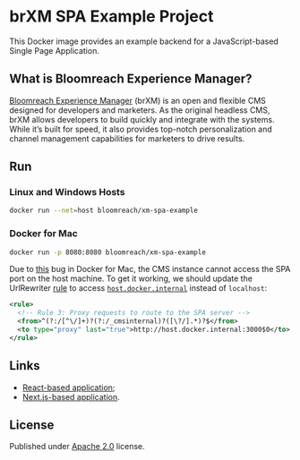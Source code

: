 # brXM SPA Example Project
This Docker image provides an example backend for a JavaScript-based Single Page Application.

## What is Bloomreach Experience Manager?
[Bloomreach Experience Manager](https://www.bloomreach.com/en/products/experience-manager) (brXM) is an open and flexible CMS designed for developers and marketers. As the original headless CMS, brXM allows developers to build quickly and integrate with the systems. While it’s built for speed, it also provides top-notch personalization and channel management capabilities for marketers to drive results.

## Run
### Linux and Windows Hosts
```bash
docker run --net=host bloomreach/xm-spa-example
```

### Docker for Mac
```bash
docker run -p 8080:8080 bloomreach/xm-spa-example
```

Due to [this](https://github.com/docker/for-mac/issues/68) bug in Docker for Mac, the CMS instance cannot access the SPA port on the host machine.
To get it working, we should update the UrlRewriter [rule](https://documentation.bloomreach.com/library/concepts/spa-integration/url-rewriter-rules.html) to access [`host.docker.internal`](https://docs.docker.com/docker-for-mac/networking/) instead of `localhost`:
```xml
<rule>
  <!-- Rule 3: Proxy requests to route to the SPA server -->
  <from>^(?:/[^\/]+)?(?:/_cmsinternal)?([\?/].*)?$</from>
  <to type="proxy" last="true">http://host.docker.internal:3000$0</to>
</rule>
```

## Links
- [React-based application](https://code.onehippo.org/cms-community/bloomreach-spa-sdk/tree/release/14.0/examples/react-csr);
- [Next.js-based application](https://code.onehippo.org/cms-community/bloomreach-spa-sdk/tree/release/14.0/examples/react-ssr).

## License
Published under [Apache 2.0](http://www.apache.org/licenses/LICENSE-2.0) license.
